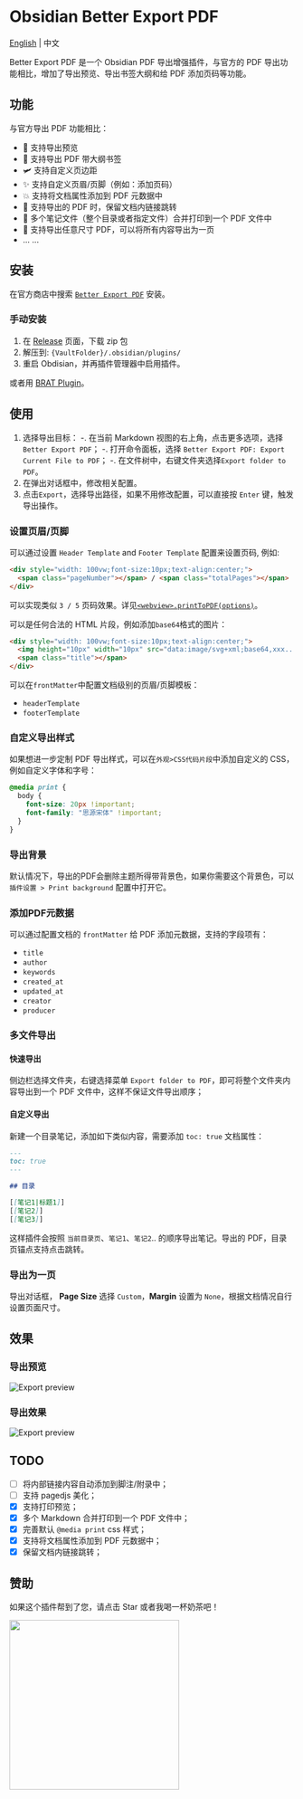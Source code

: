 # Obsidian Better Export PDF

[English](./README.md) | 中文

Better Export PDF 是一个 Obsidian PDF 导出增强插件，与官方的 PDF 导出功能相比，增加了导出预览、导出书签大纲和给 PDF 添加页码等功能。

## 功能

与官方导出 PDF 功能相比：

- 🚀 支持导出预览
- 🎉 支持导出 PDF 带大纲书签
- 🛩️ 支持自定义页边距
- ✨ 支持自定义页眉/页脚（例如：添加页码）
- 💥 支持将文档属性添加到 PDF 元数据中
- 🎇 支持导出的 PDF 时，保留文档内链接跳转
- 🎈 多个笔记文件（整个目录或者指定文件）合并打印到一个 PDF 文件中
- 🍬 支持导出任意尺寸 PDF，可以将所有内容导出为一页
- ... ...

## 安装

在官方商店中搜索 [`Better Export PDF`](obsidian://show-plugin?id=better-export-pdf) 安装。

### 手动安装

1. 在 [Release](https://github.com/l1xnan/obsidian-better-export-pdf/releases) 页面，下载 zip 包
2. 解压到: `{VaultFolder}/.obsidian/plugins/`
3. 重启 Obdisian，并再插件管理器中启用插件。

或者用 [BRAT Plugin](https://obsidian.md/plugins?id=obsidian42-brat)。

## 使用

1. 选择导出目标：
   -. 在当前 Markdown 视图的右上角，点击更多选项，选择 `Better Export PDF`；
   -. 打开命令面板，选择 `Better Export PDF: Export Current File to PDF`；
   -. 在文件树中，右键文件夹选择`Export folder to PDF`。
2. 在弹出对话框中，修改相关配置。
3. 点击`Export`，选择导出路径，如果不用修改配置，可以直接按 `Enter` 键，触发导出操作。

### 设置页眉/页脚

可以通过设置 `Header Template` and `Footer Template` 配置来设置页码, 例如:

```html
<div style="width: 100vw;font-size:10px;text-align:center;">
  <span class="pageNumber"></span> / <span class="totalPages"></span>
</div>
```

可以实现类似 `3 / 5` 页码效果。详见[`<webview>.printToPDF(options)`](https://www.electronjs.org/docs/latest/api/webview-tag#webviewprinttopdfoptions)。


可以是任何合法的 HTML 片段，例如添加`base64`格式的图片：

```html
<div style="width: 100vw;font-size:10px;text-align:center;">
  <img height="10px" width="10px" src="data:image/svg+xml;base64,xxx..."/>
  <span class="title"></span>
</div>
```

可以在`frontMatter`中配置文档级别的页眉/页脚模板：

- `headerTemplate`
- `footerTemplate`


### 自定义导出样式

如果想进一步定制 PDF 导出样式，可以在`外观>CSS代码片段`中添加自定义的 CSS，例如自定义字体和字号：

```css
@media print {
  body {
    font-size: 20px !important;
    font-family: "思源宋体" !important;
  }
}
```

### 导出背景
默认情况下，导出的PDF会删除主题所得带背景色，如果你需要这个背景色，可以`插件设置 > Print background` 配置中打开它。

### 添加PDF元数据

可以通过配置文档的 `frontMatter` 给 PDF 添加元数据，支持的字段项有：

- `title`
- `author`
- `keywords`
- `created_at`
- `updated_at`
- `creator`
- `producer`



### 多文件导出

#### 快速导出

侧边栏选择文件夹，右键选择菜单 `Export folder to PDF`，即可将整个文件夹内容导出到一个 PDF 文件中，这样不保证文件导出顺序；

#### 自定义导出

新建一个目录笔记，添加如下类似内容，需要添加 `toc: true` 文档属性：

```markdown
---
toc: true
---

## 目录

[[笔记1|标题1]]
[[笔记2]]
[[笔记3]]
```

这样插件会按照 `当前目录页`、`笔记1`、`笔记2`.. 的顺序导出笔记。导出的 PDF，目录页锚点支持点击跳转。

### 导出为一页

导出对话框， **Page Size** 选择 `Custom`，**Margin** 设置为 `None`，根据文档情况自行设置页面尺寸。

## 效果

### 导出预览

![Export preview](./assets/preview0.png)

### 导出效果

![Export preview](./assets/preview1.png)

## TODO

- [ ] 将内部链接内容自动添加到脚注/附录中；
- [ ] 支持 pagedjs 美化；
- [x] 支持打印预览；
- [x] 多个 Markdown 合并打印到一个 PDF 文件中；
- [x] 完善默认 `@media print` css 样式；
- [x] 支持将文档属性添加到 PDF 元数据中；
- [x] 保留文档内链接跳转；

## 赞助

如果这个插件帮到了您，请点击 Star 或者我喝一杯奶茶吧！

<img src="./assets/sponsor-chat.png" width="300px"/>
